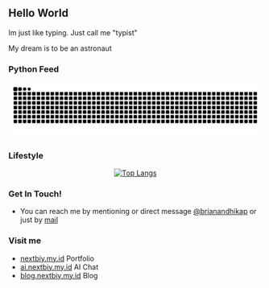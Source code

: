 ## Hello World
Im just like typing.
Just call me "typist"

My dream is to be an astronaut

### Python Feed
<p align="center">
  <a target="_blank" href="https://github.com/brianandhikap">
  <img src="https://raw.githubusercontent.com/brianandhikap/brianandhika/output/github-contribution-grid-snake-dark.svg" alt="Snake animation" />
  </a>
</p>

### Lifestyle
<p align="center">
  <a target="_blank" href="https://github.com/brianandhikap">
  <img src="https://github-readme-stats.vercel.app/api/top-langs/?username=brianandhikap&layout=compact" alt="Top Langs" />
  </a>
</p>

### Get In Touch!
- You can reach me by mentioning or direct message [@brianandhikap](https://instagram.com/brianandhikap) or just by [mail](mailto:r.brianandhikap@gmail.com)

### Visit me
- [nextbiy.my.id](https://nextbiy.my.id) Portfolio
- [ai.nextbiy.my.id](https://ai.nextbiy.my.id) AI Chat
- [blog.nextbiy.my.id](https://blog.nextbiy.my.id) Blog

